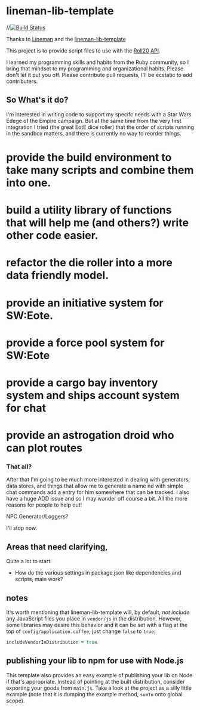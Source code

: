 # lineman-lib-template

//[![Build Status](https://travis-ci.org/linemanjs/lineman-lib-template.png?branch=master)](https://travis-ci.org/linemanjs/lineman-lib-template)

Thanks to [Lineman](http://linemanjs.org) and the [lineman-lib-template](https://github.com/linemanjs/lineman-lib-template)

This project is to provide script files to use with the [Roll20](http://roll20.net/) [API](https://wiki.roll20.net/API:Introduction).

I learned my programming skills and habits from the Ruby community, so I bring that mindset to my programming and
organizational habits.  Please don't let it put you off.  Please contribute pull requests, I'll be ecstatic to add contributers.

## So What's it do?

I'm interested in writing code to support my specifc needs with a Star Wars Edege of the Empire campaign.  But at
the same time from the very first integration I tried (the great EotE dice roller) that the order of scripts running in
the sandbox matters, and there is currently no way to reorder things.
# provide the build environment to take many scripts and combine them into one.
# build a utility library of functions that will help me (and others?) write other code easier.
# refactor the die roller into a more data friendly model.
# provide an initiative system for SW:Eote.
# provide a force pool system for SW:Eote
# provide a cargo bay inventory system and ships account system for chat
# provide an astrogation droid who can plot routes

### That all?

After that I'm going to be much more interested in dealing with generators, data stores, and things that allow me to
generate a name nd with simple chat commands add a entry for him somewhere that can be tracked.  I also have a huge ADD
issue and so I may wander off course a bit.  All the more reasons for people to help out!

NPC Generator/Loggers?

I'll stop now.

## Areas that need clarifying,

Quite a lot to start.
*  How do the various settings in package.json like dependencies and scripts, main work?

## notes

It's worth mentioning that lineman-lib-template will, by default, *not include* any JavaScript files you place in
`vendor/js` in the distribution. However, some libraries may desire this behavior and it can be set with a flag at the
 top of `config/application.coffee`, just change `false` to `true`:

``` coffee
includeVendorInDistribution = true
```

## publishing your lib to npm for use with Node.js

This template also provides an easy example of publishing your lib on Node if that's
appropriate. Instead of pointing at the built distribution, consider exporting your
goods from `main.js`. Take a look at the project as a silly little example (note
that it is dumping the example method, `sumTo` onto global scope).
